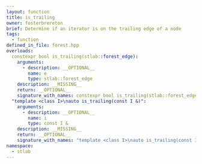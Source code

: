 ```yaml
---
layout: function
title: is_trailing
owner: fosterbrereton
brief: Determine if an iterator is on the trailing edge of a node
tags:
  - function
defined_in_file: forest.hpp
overloads:
  constexpr bool is_trailing(stlab::forest_edge):
    arguments:
      - description: __OPTIONAL__
        name: e
        type: stlab::forest_edge
    description: __MISSING__
    return: __OPTIONAL__
    signature_with_names: constexpr bool is_trailing(stlab::forest_edge e)
  "template <class I>\nauto is_trailing(const I &)":
    arguments:
      - description: __OPTIONAL__
        name: i
        type: const I &
    description: __MISSING__
    return: __OPTIONAL__
    signature_with_names: "template <class I>\nauto is_trailing(const I & i)"
namespace:
  - stlab
---
```

